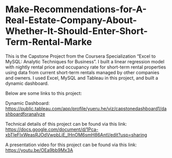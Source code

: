 # Make-Recommendations-for-A-Real-Estate-Company-About-Whether-It-Should-Enter-Short-Term-Rental-Marke
This is the Capstone Project from the Coursera Specialization “Excel to MySQL: Analytic Techniques for Business”. I built a linear regression model with nightly rental price and occupancy rate for short-term rental properties using data from current short-term rentals managed by other companies and owners. I used Excel, MySQL and Tableau in this project, and built a dynamic dashboard. 

Below are some links to this project:

Dynamic Dashboard:
https://public.tableau.com/app/profile/yueru.he/viz/capstonedashboard1/dashboardforanalyze

Technical details of this project can be found via this link:
https://docs.google.com/document/d/1Pca-xbTIeFIxWeasRJOdVwpbLjE_IHnOM6smH86AntI/edit?usp=sharing

A presentation video for this project can be found via this link:
https://youtu.be/OEa9bb9Mx3A
